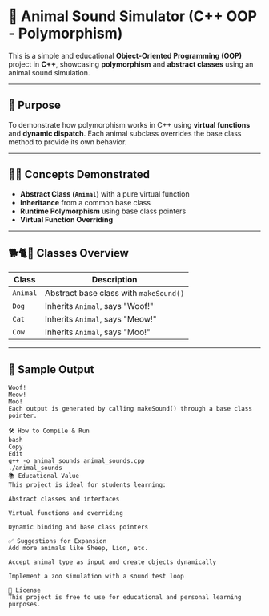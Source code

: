 # 🐾 Animal Sound Simulator (C++ OOP - Polymorphism)

This is a simple and educational **Object-Oriented Programming (OOP)** project in **C++**, showcasing **polymorphism** and **abstract classes** using an animal sound simulation.

---

## 🎯 Purpose

To demonstrate how polymorphism works in C++ using **virtual functions** and **dynamic dispatch**. Each animal subclass overrides the base class method to provide its own behavior.

---

## 👨‍🏫 Concepts Demonstrated

- **Abstract Class (`Animal`)** with a pure virtual function
- **Inheritance** from a common base class
- **Runtime Polymorphism** using base class pointers
- **Virtual Function Overriding**

---

## 🐕🐈🐄 Classes Overview

| Class  | Description                          |
|--------|--------------------------------------|
| `Animal` | Abstract base class with `makeSound()` |
| `Dog`   | Inherits `Animal`, says "Woof!"     |
| `Cat`   | Inherits `Animal`, says "Meow!"     |
| `Cow`   | Inherits `Animal`, says "Moo!"      |

---

## 🧪 Sample Output

```text
Woof!
Meow!
Moo!
Each output is generated by calling makeSound() through a base class pointer.

🛠️ How to Compile & Run
bash
Copy
Edit
g++ -o animal_sounds animal_sounds.cpp
./animal_sounds
📚 Educational Value
This project is ideal for students learning:

Abstract classes and interfaces

Virtual functions and overriding

Dynamic binding and base class pointers

✅ Suggestions for Expansion
Add more animals like Sheep, Lion, etc.

Accept animal type as input and create objects dynamically

Implement a zoo simulation with a sound test loop

📝 License
This project is free to use for educational and personal learning purposes.
